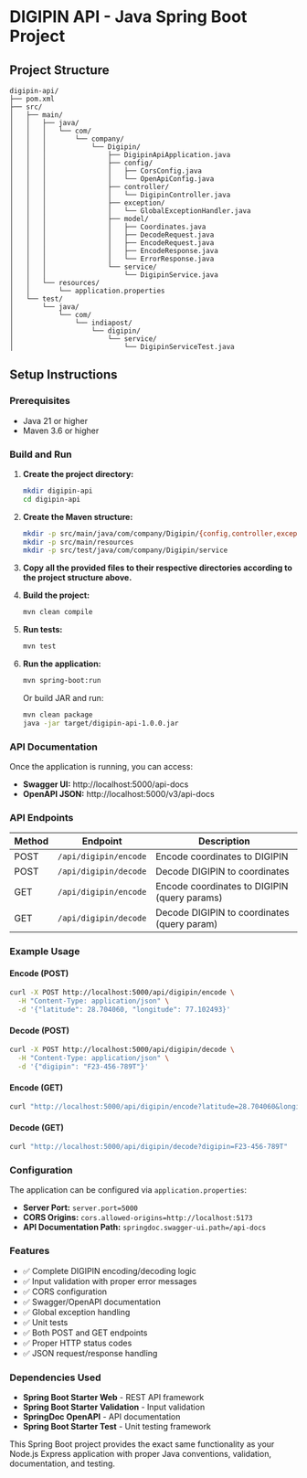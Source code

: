 # DIGIPIN API - Java Spring Boot Project

## Project Structure

```
digipin-api/
├── pom.xml
├── src/
│   ├── main/
│   │   ├── java/
│   │   │   └── com/
│   │   │       └── company/
│   │   │           └── Digipin/
│   │   │               ├── DigipinApiApplication.java
│   │   │               ├── config/
│   │   │               │   ├── CorsConfig.java
│   │   │               │   └── OpenApiConfig.java
│   │   │               ├── controller/
│   │   │               │   └── DigipinController.java
│   │   │               ├── exception/
│   │   │               │   └── GlobalExceptionHandler.java
│   │   │               ├── model/
│   │   │               │   ├── Coordinates.java
│   │   │               │   ├── DecodeRequest.java
│   │   │               │   ├── EncodeRequest.java
│   │   │               │   ├── EncodeResponse.java
│   │   │               │   └── ErrorResponse.java
│   │   │               └── service/
│   │   │                   └── DigipinService.java
│   │   └── resources/
│   │       └── application.properties
│   └── test/
│       └── java/
│           └── com/
│               └── indiapost/
│                   └── digipin/
│                       └── service/
│                           └── DigipinServiceTest.java
```

## Setup Instructions

### Prerequisites
- Java 21 or higher
- Maven 3.6 or higher

### Build and Run

1. **Create the project directory:**
   ```bash
   mkdir digipin-api
   cd digipin-api
   ```

2. **Create the Maven structure:**
   ```bash
   mkdir -p src/main/java/com/company/Digipin/{config,controller,exception,model,service}
   mkdir -p src/main/resources
   mkdir -p src/test/java/com/company/Digipin/service
   ```

3. **Copy all the provided files to their respective directories according to the project structure above.**

4. **Build the project:**
   ```bash
   mvn clean compile
   ```

5. **Run tests:**
   ```bash
   mvn test
   ```

6. **Run the application:**
   ```bash
   mvn spring-boot:run
   ```

   Or build JAR and run:
   ```bash
   mvn clean package
   java -jar target/digipin-api-1.0.0.jar
   ```

### API Documentation

Once the application is running, you can access:

- **Swagger UI:** http://localhost:5000/api-docs
- **OpenAPI JSON:** http://localhost:5000/v3/api-docs

### API Endpoints

| Method | Endpoint | Description |
|--------|----------|-------------|
| POST | `/api/digipin/encode` | Encode coordinates to DIGIPIN |
| POST | `/api/digipin/decode` | Decode DIGIPIN to coordinates |
| GET | `/api/digipin/encode` | Encode coordinates to DIGIPIN (query params) |
| GET | `/api/digipin/decode` | Decode DIGIPIN to coordinates (query param) |

### Example Usage

#### Encode (POST)
```bash
curl -X POST http://localhost:5000/api/digipin/encode \
  -H "Content-Type: application/json" \
  -d '{"latitude": 28.704060, "longitude": 77.102493}'
```

#### Decode (POST)
```bash
curl -X POST http://localhost:5000/api/digipin/decode \
  -H "Content-Type: application/json" \
  -d '{"digipin": "F23-456-789T"}'
```

#### Encode (GET)
```bash
curl "http://localhost:5000/api/digipin/encode?latitude=28.704060&longitude=77.102493"
```

#### Decode (GET)
```bash
curl "http://localhost:5000/api/digipin/decode?digipin=F23-456-789T"
```

### Configuration

The application can be configured via `application.properties`:

- **Server Port:** `server.port=5000`
- **CORS Origins:** `cors.allowed-origins=http://localhost:5173`
- **API Documentation Path:** `springdoc.swagger-ui.path=/api-docs`

### Features

- ✅ Complete DIGIPIN encoding/decoding logic
- ✅ Input validation with proper error messages
- ✅ CORS configuration
- ✅ Swagger/OpenAPI documentation
- ✅ Global exception handling
- ✅ Unit tests
- ✅ Both POST and GET endpoints
- ✅ Proper HTTP status codes
- ✅ JSON request/response handling

### Dependencies Used

- **Spring Boot Starter Web** - REST API framework
- **Spring Boot Starter Validation** - Input validation
- **SpringDoc OpenAPI** - API documentation
- **Spring Boot Starter Test** - Unit testing framework

This Spring Boot project provides the exact same functionality as your Node.js Express application with proper Java conventions, validation, documentation, and testing.
